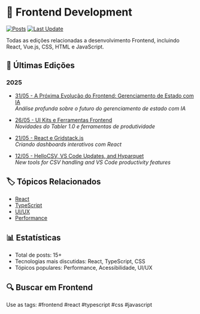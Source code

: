# 🎨 Frontend Development

[![Posts](https://img.shields.io/badge/posts-15+-blue.svg)](#)
[![Last Update](https://img.shields.io/badge/última_atualização-Maio_2025-green.svg)](#)

Todas as edições relacionadas a desenvolvimento Frontend, incluindo React, Vue.js, CSS, HTML e JavaScript.

## 📝 Últimas Edições

### 2025

- [31/05 - A Próxima Evolução do Frontend: Gerenciamento de Estado com IA](../2025/frontend/newsletter-linkedin-31-05-2025.md)  
  _Análise profunda sobre o futuro do gerenciamento de estado com IA_

- [26/05 - UI Kits e Ferramentas Frontend](../2025/frontend/newsletter-linkedin-26-05-2025.md)  
  _Novidades do Tabler 1.0 e ferramentas de produtividade_

- [21/05 - React e Gridstack.js](../2025/frontend/newsletter-linkedin-21-05-2025.md)  
  _Criando dashboards interativos com React_

- [12/05 - HelloCSV, VS Code Updates, and Hyparquet](../2025/frontend/newsletter-linkedin-12-05-2025.md)  
  _New tools for CSV handling and VS Code productivity features_

## 🏷️ Tópicos Relacionados

- [React](react.md)
- [TypeScript](typescript.md)
- [UI/UX](ui-ux.md)
- [Performance](performance.md)

## 📊 Estatísticas

- Total de posts: 15+
- Tecnologias mais discutidas: React, TypeScript, CSS
- Tópicos populares: Performance, Acessibilidade, UI/UX

## 🔍 Buscar em Frontend

Use as tags: #frontend #react #typescript #css #javascript
